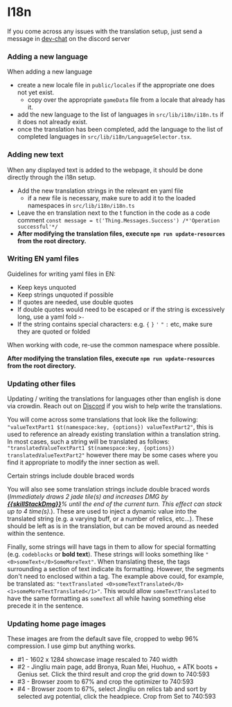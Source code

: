 # I18n

If you come across any issues with the translation setup, just send a message
in [dev-chat](https://discord.com/channels/800607517074784256/1198367043167195246) on the discord server

### Adding a new language

When adding a new language

- create a new locale file in `public/locales` if the appropriate one does not yet exist.
    - copy over the appropriate `gameData` file from a locale that already has it.
- add the new language to the list of languages in `src/lib/i18n/i18n.ts` if it does not already exist.
- once the translation has been completed, add the language to the list of completed languages in
  `src/lib/i18n/LanguageSelector.tsx`.

### Adding new text

When any displayed text is added to the webpage, it should be done directly through the i18n setup.

- Add the new translation strings in the relevant en yaml file
    - if a new file is necessary, make sure to add it to the loaded namespaces in `src/lib/i18n/i18n.ts`
- Leave the en translation next to the t function in the code as a code comment
  `const message = t('Thing.Messages.Success') /*'Operation successful'*/`
- **After modifying the translation files, execute `npm run update-resources` from the root directory.**

### Writing EN yaml files

Guidelines for writing yaml files in EN:

* Keep keys unquoted
* Keep strings unquoted if possible
* If quotes are needed, use double quotes
* If double quotes would need to be escaped or if the string is excessively long, use a yaml fold `>-`
* If the string contains special characters: e.g. `{` `}` `'` `"` `:` etc, make sure they are quoted or folded

When working with code, re-use the common namespace where possible.

**After modifying the translation files, execute `npm run update-resources` from the root directory.**

### Updating other files

Updating / writing the translations for languages other than english is done via crowdin.
Reach out on [Discord](https://discord.gg/YHCCaXEhfV) if you wish to help write the translations.

You will come across some translations that look like the following:
`"valueTextPart1 $t(namespace:key, {options}) valueTextPart2"`, this is used to reference an already existing
translation within a translation string.
In most cases, such a string will be translated as follows:
`"translatedValueTextPart1 $t(namespace:key, {options}) translatedValueTextPart2"`
however there may be some cases where you find it appropriate to modify the inner section as well.

Certain strings include double braced words

You will also see some translation strings include double braced words (*Immediately draws 2 jade tile(s) and increases
DMG by <u>**{{skillStackDmg}}**</u>% until the end of the current turn. This effect can stack up to 4 time(s).*).
These are used to inject a dynamic value into the translated string (e.g. a varying buff, or a number of relics,
etc...).
These should be left as is in the translation, but can be moved around as needed within the sentence.

Finally, some strings will have tags in them to allow for special formatting (e.g. `codeblocks` or **bold text**).
These strings will looks something like `"<0>someText</0>SomeMoreText"`.
When translating these, the tags surrounding a section of text indicate its formatting.
However, the segments don't need to enclosed within a tag. The example above could, for example, be translated as:
`"textTranslated <0>someTextTranslated</0><1>someMoreTextTranslated</1>"`.
This would allow `someTextTranslated` to have the same formatting as `someText` all while having something else precede
it in the sentence.

### Updating home page images

These images are from the default save file, cropped to webp 96% compression. I use gimp but anything works.

* #1 - 1602 x 1284 showcase image rescaled to 740 width
* #2 - Jingliu main page, add Bronya, Ruan Mei, Huohuo, + ATK boots + Genius set. Click the third result and crop the
  grid down to 740:593
* #3 - Browser zoom to 67% and crop the optimizer to 740:593
* #4 - Browser zoom to 67%, select Jingliu on relics tab and sort by selected avg potential, click the headpiece. Crop
  from Set to 740:593
